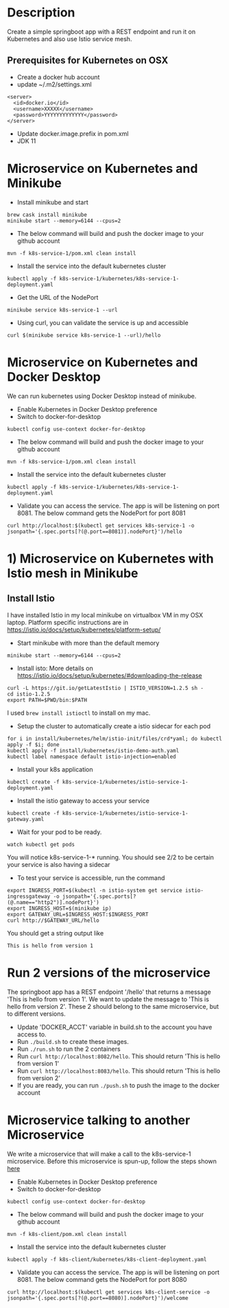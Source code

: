# Description
Create a simple springboot app with a REST endpoint and run it on Kubernetes and also use Istio service mesh.

## Prerequisites for Kubernetes on OSX
* Create a docker hub account
* update ~/.m2/settings.xml
```
<server>
  <id>docker.io</id>
  <username>XXXXX</username>
  <password>YYYYYYYYYYYYY</password>
</server> 
```
* Update docker.image.prefix in pom.xml
* JDK 11

# Microservice on Kubernetes and Minikube
* Install minikube and start
```
brew cask install minikube
minikube start --memory=6144 --cpus=2
```
* The below command will build and push the docker image to your github account
```
mvn -f k8s-service-1/pom.xml clean install
```
* Install the service into the default kubernetes cluster
```
kubectl apply -f k8s-service-1/kubernetes/k8s-service-1-deployment.yaml
```
* Get the URL of the NodePort
```
minikube service k8s-service-1 --url
```
* Using curl, you can validate the service is up and accessible
```
curl $(minikube service k8s-service-1 --url)/hello
```

# Microservice on Kubernetes and Docker Desktop
We can run kubernetes using Docker Desktop instead of minikube.

* Enable Kubernetes in Docker Desktop preference
* Switch to docker-for-desktop
```
kubectl config use-context docker-for-desktop
```
* The below command will build and push the docker image to your github account
```
mvn -f k8s-service-1/pom.xml clean install
```
* Install the service into the default kubernetes cluster
```
kubectl apply -f k8s-service-1/kubernetes/k8s-service-1-deployment.yaml
```
* Validate you can access the service. The app is will be listening on port 8081.
The below command gets the NodePort for port 8081
```
curl http://localhost:$(kubectl get services k8s-service-1 -o jsonpath='{.spec.ports[?(@.port==8081)].nodePort}')/hello
```

# 1) Microservice on Kubernetes with Istio mesh in Minikube
## Install Istio
I have installed Istio in my local minikube on virtualbox VM in my OSX laptop. Platform specific instructions
are in https://istio.io/docs/setup/kubernetes/platform-setup/

* Start minikube with more than the default memory
```
minikube start --memory=6144 --cpus=2
```
* Install isto: More details on https://istio.io/docs/setup/kubernetes/#downloading-the-release
```
curl -L https://git.io/getLatestIstio | ISTIO_VERSION=1.2.5 sh -
cd istio-1.2.5
export PATH=$PWD/bin:$PATH
```
I used ```brew install istioctl``` to install on my mac.
* Setup the cluster to automatically create a istio sidecar for each pod
```
for i in install/kubernetes/helm/istio-init/files/crd*yaml; do kubectl apply -f $i; done
kubectl apply -f install/kubernetes/istio-demo-auth.yaml
kubectl label namespace default istio-injection=enabled
```
* Install your k8s application
```
kubectl create -f k8s-service-1/kubernetes/istio-service-1-deployment.yaml
```
* Install the istio gateway to access your service
```
kubectl create -f k8s-service-1/kubernetes/istio-service-1-gateway.yaml
```
* Wait for your pod to be ready.
```
watch kubectl get pods
```
You will notice k8s-service-1-* running. You should see 2/2 to be certain your service is also having a sidecar
* To test your service is accessible, run the command
```
export INGRESS_PORT=$(kubectl -n istio-system get service istio-ingressgateway -o jsonpath='{.spec.ports[?(@.name=="http2")].nodePort}')
export INGRESS_HOST=$(minikube ip)
export GATEWAY_URL=$INGRESS_HOST:$INGRESS_PORT
curl http://$GATEWAY_URL/hello
```
You should get a string output like
```
This is hello from version 1
```

# Run 2 versions of the microservice
The springboot app has a REST endpoint '/hello' that returns a message 'This is hello from version 1'. 
We want to update the message to 'This is hello from version 2'. These 2 should belong to the same microservice,
but to different versions.

* Update 'DOCKER_ACCT' variable in build.sh to the account you have access to.
* Run ```./build.sh``` to create these images.
* Run ```./run.sh``` to run the 2 containers
* Run ```curl http://localhost:8082/hello```. This should return 'This is hello from version 1'
* Run ```curl http://localhost:8083/hello```. This should return 'This is hello from version 2'
* If you are ready, you can run ```./push.sh``` to push the image to the docker account

# Microservice talking to another Microservice
We write a microservice that will make a call to the k8s-service-1 microservice.
Before this microservice is spun-up, follow the steps shown [here](#microservice-on-kubernetes-and-docker-desktop)

* Enable Kubernetes in Docker Desktop preference
* Switch to docker-for-desktop
```
kubectl config use-context docker-for-desktop
```
* The below command will build and push the docker image to your github account
```
mvn -f k8s-client/pom.xml clean install
```
* Install the service into the default kubernetes cluster
```
kubectl apply -f k8s-client/kubernetes/k8s-client-deployment.yaml
```
* Validate you can access the service. The app is will be listening on port 8081.
The below command gets the NodePort for port 8080
```
curl http://localhost:$(kubectl get services k8s-client-service -o jsonpath='{.spec.ports[?(@.port==8080)].nodePort}')/welcome
```

